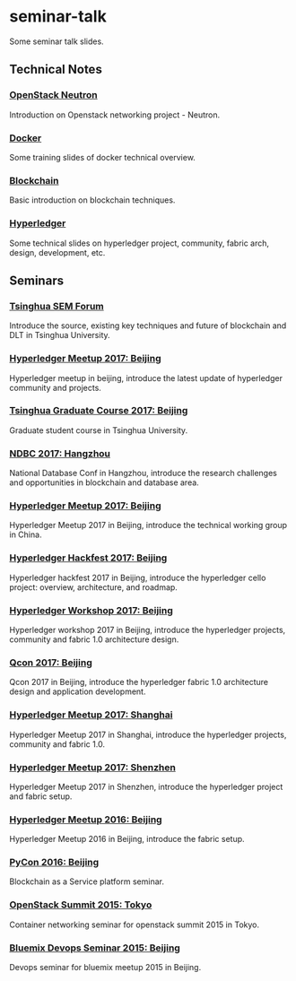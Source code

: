 # seminar-talk
Some seminar talk slides.

## Technical Notes

### [OpenStack Neutron](openstack-networking)
Introduction on Openstack networking project - Neutron.

### [Docker](docker-tech-notes)
Some training slides of docker technical overview.

### [Blockchain](blockchain-101)
Basic introduction on blockchain techniques.

### [Hyperledger](hyperledger-tech-notes)
Some technical slides on hyperledger project, community, fabric arch, design, development, etc.

## Seminars

### [Tsinghua SEM Forum](tsinghua-sem-20180427)
Introduce the source, existing key techniques and future of blockchain and DLT in Tsinghua University.

### [Hyperledger Meetup 2017: Beijing](hyperledger-meetup-20171210)
Hyperledger meetup in beijing, introduce the latest update of hyperledger community and projects.

### [Tsinghua Graduate Course 2017: Beijing](tsinghua-graduate-20171130)
Graduate student course in Tsinghua University.

### [NDBC 2017: Hangzhou](ndbc-20171021)
National Database Conf in Hangzhou, introduce the research challenges and opportunities in blockchain and database area.

### [Hyperledger Meetup 2017: Beijing](hyperledger-meetup-20170819)
Hyperledger Meetup 2017 in Beijing, introduce the technical working group in China.

### [Hyperledger Hackfest 2017: Beijing](hyperledger-hackfest-20170619)
Hyperledger hackfest 2017 in Beijing, introduce the hyperledger cello project: overview, architecture, and roadmap.

### [Hyperledger Workshop 2017: Beijing](hyperledger-workshop-20170618)
Hyperledger workshop 2017 in Beijing, introduce the hyperledger projects, community and fabric 1.0 architecture design.

### [Qcon 2017: Beijing](qcon-20170417)
Qcon 2017 in Beijing, introduce the hyperledger fabric 1.0 architecture design and application development.

### [Hyperledger Meetup 2017: Shanghai](hyperledger-meetup-20170304)
Hyperledger Meetup 2017 in Shanghai, introduce the hyperledger projects, community and fabric 1.0.

### [Hyperledger Meetup 2017: Shenzhen](hyperledger-meetup-20170107)
Hyperledger Meetup 2017 in Shenzhen, introduce the hyperledger project and fabric setup.

### [Hyperledger Meetup 2016: Beijing](hyperledger-meetup-20161225)
Hyperledger Meetup 2016 in Beijing, introduce the fabric setup.

### [PyCon 2016: Beijing](pycon-201610)
Blockchain as a Service platform seminar.

### [OpenStack Summit 2015: Tokyo](openstack-summit-201510)
Container networking seminar for openstack summit 2015 in Tokyo.

### [Bluemix Devops Seminar 2015: Beijing](bluemix-meetup-201505)
Devops seminar for bluemix meetup 2015 in Beijing.

